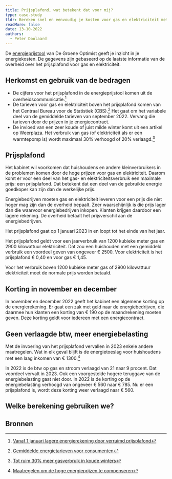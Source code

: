 ```yaml
---
title: Prijsplafond, wat betekent dat voor mij?
type: case-study
tldr: Bereken snel en eenvoudig je kosten voor gas en elektriciteit met het prijsplafond.
readMore: false
date: 13-10-2022
authors:
  - Peter Doolaard
---
```


De [energieprijstool](/simple) van De Groene Optimist geeft je inzicht in je energiekosten. De gegevens zijn gebaseerd op de laatste informatie van de overheid over het prijsplafond voor gas en elektriciteit.

## Herkomst en gebruik van de bedragen

- De cijfers voor het prijsplafond in de energieprijstool komen uit de overheidscommunicatie.[^1]
- De tarieven voor gas en elektriciteit boven het prijsplafond komen van het Centraal Bureau voor de Statistiek (CBS).[^2] 
Het gaat om het variabele deel van de gemiddelde tarieven van september 2022. Vervang die tarieven door de prijzen in je energiecontract.
- De invloed van een zeer koude of juist milde winter komt uit een artikel op Weerplaza. Het verbruik van gas (of elektriciteit als er een warmtepomp is) wordt maximaal 30% verhoogd of 20% verlaagd.[^3]

## Prijsplafond

Het kabinet wil voorkomen dat huishoudens en andere kleinverbruikers in de problemen komen door de hoge prijzen voor gas en elektriciteit.
Daarom komt er voor een deel van het gas- en elektriciteitsverbruik een maximale prijs: een prijsplafond.
Dat betekent dat een deel van de gebruikte energie goedkoper kan zijn dan de werkelijke prijs.

Energiebedrijven moeten gas en elektriciteit leveren voor een prijs die niet hoger mag zijn dan de overheid bepaalt. 
Zeer waarschijnlijk is die prijs lager dan die waarvoor energiebedrijven inkopen. 
Klanten krijgen daardoor een lagere rekening. 
De overheid betaalt het prijsverschil aan de energiebedrijven.

Het prijsplafond gaat op 1 januari 2023 in en loopt tot het einde van het jaar.

Het prijsplafond geldt voor een jaarverbruik van 1200 kubieke meter gas en 2900 kilowattuur elektriciteit. 
Dat zou een huishouden met een gemiddeld verbruik een voordeel geven van ongeveer &euro;&nbsp;2500.
Voor elektriciteit is het prijsplafond &euro;&nbsp;0,40 en voor gas &euro;&nbsp;1,45. 

Voor het verbruik boven 1200 kubieke meter gas of 2900 kilowattuur elektriciteit moet de normale prijs worden betaald.

## Korting in november en december
In november en december 2022 geeft het kabinet een algemene korting op de energierekening. 
Er gaat een zak met geld naar de energiebedrijven, die daarmee hun klanten een korting van &euro;&nbsp;190 op de maandrekening moeten geven.
Deze korting geldt voor iedereen met een energiecontract.    

## Geen verlaagde btw, meer energiebelasting
Met de invoering van het prijsplafond vervallen in 2023 enkele andere maatregelen. Wat in elk geval blijft is de energietoeslag voor huishoudens met een laag inkomen van &euro;&nbsp;1300.[^4]

In 2022 is de btw op gas en stroom verlaagd van 21 naar 9 procent.
Dat voordeel vervalt in 2023. 
Ook een voorgestelde hogere teruggave van de energiebelasting gaat niet door.
In 2022 is de korting op de energiebelasting verhoogd van ongeveer &euro;&nbsp;560 naar &euro;&nbsp;785. 
Nu er een prijsplafond is, wordt deze korting weer verlaagd naar &euro;&nbsp;560.

## Welke berekening gebruiken we?

## Bronnen
[^1]: [Vanaf 1 januari lagere energierekening door verruimd prijsplafond](https://www.rijksoverheid.nl/actueel/nieuws/2022/10/04/vanaf-1-januari-lagere-energierekening-door-verruimd-prijsplafond)
[^2]: [Gemiddelde energietarieven voor consumenten](https://www.cbs.nl/nl-nl/cijfers/detail/84672NED) 
[^3]: [Tot ruim 30% meer gasverbruik in koude winters](https://www.weerplaza.nl/weerinhetnieuws/tot-ruim-30-meer-gasverbruik-in-koude-winters/7313/#:~:text=Zeer%20koude%20winter%20betekent%2030,3000%20tot%20ruim%203200%20graaddagen.)
[^4]: [Maatregelen om de hoge energieprijzen te compenseren](https://www.rijksoverheid.nl/onderwerpen/koopkracht/stijgende-energierekening-deels-gecompenseerd)
